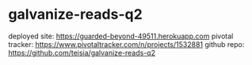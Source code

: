 # galvanize-reads-q2
deployed site: https://guarded-beyond-49511.herokuapp.com
pivotal tracker: https://www.pivotaltracker.com/n/projects/1532881
github repo: https://github.com/teisia/galvanize-reads-q2
